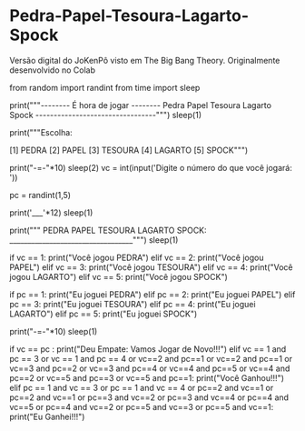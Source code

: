 # Pedra-Papel-Tesoura-Lagarto-Spock 

Versão digital do JoKenPô visto em The Big Bang Theory.
Originalmente desenvolvido no Colab



from random import randint
from time import sleep

print("""-------- É hora de jogar --------
Pedra Papel Tesoura Lagarto Spock
---------------------------------""")
sleep(1)

print("""Escolha:

[1] PEDRA
[2] PAPEL
[3] TESOURA
[4] LAGARTO
[5] SPOCK""")

print("-=-"*10)
sleep(2)
vc = int(input('Digite o número do que você jogará: '))

pc = randint(1,5)

print('___'*12)
sleep(1)

print("""
PEDRA
    PAPEL
        TESOURA
            LAGARTO
                SPOCK:
__________________________________""")
sleep(1)

if vc == 1:
  print("Você jogou PEDRA")
elif vc == 2:
  print("Você jogou PAPEL")
elif vc == 3:
  print("Você jogou TESOURA")
elif vc == 4:
  print("Você jogou LAGARTO")
elif vc == 5:
  print("Você jogou SPOCK")

if pc == 1:
  print("Eu joguei PEDRA")
elif pc == 2:
  print("Eu joguei PAPEL")
elif pc == 3:
  print("Eu joguei TESOURA")
elif pc == 4:
  print("Eu joguei LAGARTO")
elif pc == 5:
  print("Eu joguei SPOCK")

print("-=-"*10)
sleep(1)

if vc == pc :
  print("Deu Empate: Vamos Jogar de Novo!!!")
elif vc == 1 and pc == 3 or vc == 1 and pc == 4 or vc==2 and pc==1 or vc==2 and pc==1 or vc==3 and pc==2 or vc==3 and pc==4 or vc==4 and pc==5 or vc==4 and pc==2 or vc==5 and pc==3 or vc==5 and pc==1:
  print("Você Ganhou!!!")
elif pc == 1 and vc == 3 or pc == 1 and vc == 4 or pc==2 and vc==1 or pc==2 and vc==1 or pc==3 and vc==2 or pc==3 and vc==4 or pc==4 and vc==5 or pc==4 and vc==2 or pc==5 and vc==3 or pc==5 and vc==1:
  print("Eu Ganhei!!!")
